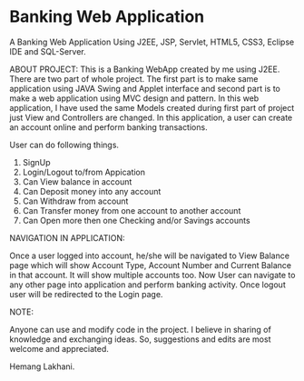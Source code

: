 # Banking Web Application
A Banking Web Application Using J2EE, JSP, Servlet, HTML5, CSS3, Eclipse IDE and SQL-Server.

ABOUT PROJECT:
This is a Banking WebApp created by me using J2EE. There are two part of whole project. The first part is to make same application using JAVA Swing and Applet interface and second part is to make a web application using MVC design and pattern. In this web application, I have used the same Models created during first part of project just View and Controllers are changed. In this application, a user can create an account online and perform banking transactions. 

User can do following things.

1. SignUp  
2. Login/Logout to/from Appication
3. Can View balance in account
4. Can Deposit money into any account
5. Can Withdraw from account
6. Can Transfer money from one account to another account
7. Can Open more then one Checking and/or Savings accounts

NAVIGATION IN APPLICATION:

Once a user logged into account, he/she will be navigated to View Balance page which will show Account Type, Account Number and Current Balance in that account. It will show multiple accounts too. Now User can navigate to any other page into application and perform banking activity. Once logout user will be redirected to the Login page.

NOTE: 

Anyone can use and modify code in the project. I believe in sharing of knowledge and exchanging ideas. So, suggestions and edits are most welcome and appreciated.

Hemang Lakhani.

